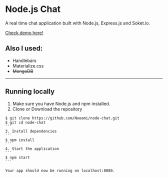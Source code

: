 # Node.js Chat
A real time chat application built with Node.js, Express.js and Soket.io.

[Check demo here!](http://noemi-chat.herokuapp.com/)

## Also I used:
* Handlebars
* Materialize.css
* <del> MongoDB </del>
---
## Running locally
1. Make sure you have Node.js and npm installed.
2. Clone or Download the repository
````
$ git clone https://github.com/Noeemi/node-chat.git
$ git cd node-chat
```
3. Install dependencies
```
$ npm install
```
4. Start the application
```
$ npm start
```

Your app should now be running on localhost:8080.
